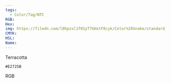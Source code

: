 ```yaml
---
tags:
  - Color/Tag/NTC
RGB:
Hex:
img: https://filedn.com/l0hpzxl1f01yT7GHxtF8cyk/Color%20Snake/standard_csv_to_svg/%23/E2725B.svg
CMYK:
HSL:
Name:
---
```

Terracotta
```palette
#E2725B
```
RGB
